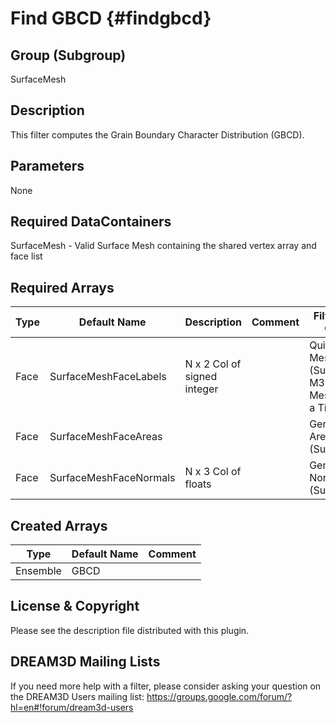 Find GBCD {#findgbcd}
======

## Group (Subgroup) ##
SurfaceMesh

## Description ##
This filter computes the Grain Boundary Character Distribution (GBCD).


## Parameters ##
None

## Required DataContainers ##
SurfaceMesh - Valid Surface Mesh containing the shared vertex array and face list

## Required Arrays ##
| Type | Default Name | Description | Comment | Filters Known to Create Data |
|------|--------------|-------------|---------|-----|
| Face   | SurfaceMeshFaceLabels | N x 2 Col of signed integer |  | Quick Surface Mesh (SurfaceMeshing), M3C Surface Meshing (Slice at a Time) |
| Face   | SurfaceMeshFaceAreas | |  | Generate Triangle Areas (SurfaceMeshing) |
| Face   | SurfaceMeshFaceNormals | N x 3 Col of floats |  | Generate Triangle Normals Filter (SurfaceMeshing) |

## Created Arrays ##

| Type | Default Name | Comment |
|------|--------------|---------|
| Ensemble | GBCD | |



## License & Copyright ##

Please see the description file distributed with this plugin.

## DREAM3D Mailing Lists ##

If you need more help with a filter, please consider asking your question on the DREAM3D Users mailing list:
https://groups.google.com/forum/?hl=en#!forum/dream3d-users


